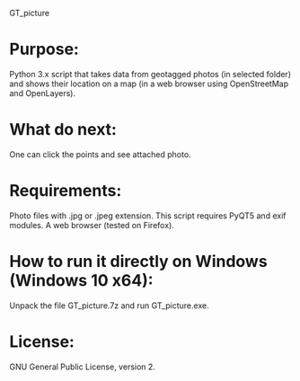 GT_picture

# Purpose:
Python 3.x script that takes data from geotagged photos (in selected folder) and shows their location on a map (in a web browser using OpenStreetMap and OpenLayers).

# What do next:
One can click the points and see attached photo.

# Requirements:
Photo files with .jpg or .jpeg extension.
This script requires PyQT5 and exif modules.
A web browser (tested on Firefox).

# How to run it directly on Windows (Windows 10 x64):
Unpack the file GT_picture.7z and run GT_picture.exe.

# License:
GNU General Public License, version 2.

